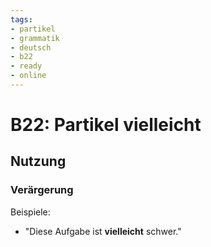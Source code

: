 ```yaml
---
tags:
- partikel
- grammatik
- deutsch
- b22
- ready
- online
---
```


# B22: Partikel vielleicht

## Nutzung

### Verärgerung  

Beispiele:  

- "Diese Aufgabe ist __vielleicht__ schwer."  

